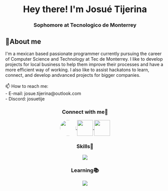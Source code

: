 <h1 align="center">Hey there! I'm Josué Tijerina</h1>
<h3 align="center">Sophomore at Tecnologico de Monterrey</h3>

<h2 align="left">👤About me</h2>
I'm a mexican based passionate programmer currently pursuing the career of Computer Science and Technology at Tec de Monterrey. I like to develop projects for local business to help them improve their processes and have a more efficient way of working. I also like to assist hackatons to learn, connect, and develop andvanced projects for bigger companies. 
<br><br>
📫 How to reach me:<br>
  - E-mail: josue.tijerina@outlook.com<br>
  - Discord: josuetije <br>


<h3 align="center">Connect with me📲</h3>
<p align="center">
<a href="mailto:josue.tijerina@outlook.com?subject=Interested%20in%20connecting&body=Hey!%0ASaw%20your%20profile%20on%20Github%20and%20wanted%20to%20contact%20you%20because%20...">
  <img align="center" src="https://github.com/sempostma/office365-icons/blob/master/svg/outlook.svg" height="50" width="50" style="border-radius: 50%;" />
</a>
<a href="https://www.linkedin.com/in/josuetijerina/">
  <img align="center" src="https://skillicons.dev/icons?i=linkedin" height="50" width="50"/>
</a>
<a href="https://www.instagram.com/tijerina.josue/">
  <img align="center" src="https://skillicons.dev/icons?i=instagram" height="50" width="50"/>
</a>

</p>

<h3 align="center">Skills💪</h3>
<p align="center">
  <a href="https://skillicons.dev">
    <img src="https://skillicons.dev/icons?i=py,cpp,matlab,vscode,css,java,arduino,flutter,r,apple" />
  </a>
</p>
<h3 align="center">Learning📚</h3>
<p align="center">
  <a href="https://skillicons.dev">
    <img src="https://skillicons.dev/icons?i=swift,html,ai,nodejs" />
  </a>
</p>
